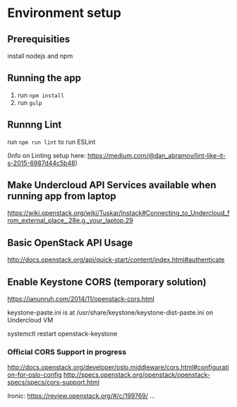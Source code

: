 # Environment setup

## Prerequisities
install nodejs and npm


## Running the app

1. run ```npm install```
2. run ```gulp```


## Runnng Lint

run ```npm run lint``` to run ESLint

(Info on Linting setup here: https://medium.com/@dan_abramov/lint-like-it-s-2015-6987d44c5b48)


## Make Undercloud API Services available when running app from laptop

https://wiki.openstack.org/wiki/Tuskar/Instack#Connecting_to_Undercloud_from_external_place_.28e.g._your_laptop.29

## Basic OpenStack API Usage

http://docs.openstack.org/api/quick-start/content/index.html#authenticate


## Enable Keystone CORS (temporary solution)

https://ianunruh.com/2014/11/openstack-cors.html

keystone-paste.ini is at /usr/share/keystone/keystone-dist-paste.ini
on Undercloud VM

systemctl restart openstack-keystone


### Official CORS Support in progress

http://docs.openstack.org/developer/oslo.middleware/cors.html#configuration-for-oslo-config
http://specs.openstack.org/openstack/openstack-specs/specs/cors-support.html

Ironic: https://review.openstack.org/#/c/199769/
...



